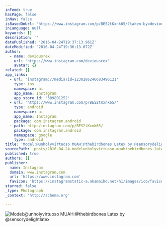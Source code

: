 ```yaml
---
inFeed: true
hasPage: false
inNav: false
isBasedOnUrl: 'https://www.instagram.com/p/BES2tKxnk65/?taken-by=deviousrex&hl=en'
inLanguage: null
keywords: []
description: ''
datePublished: '2016-04-24T19:37:13.961Z'
dateModified: '2016-04-24T19:36:13.072Z'
author:
  - name: deviousrex
    url: 'https://www.instagram.com/deviousrex'
    avatar: {}
related: []
app_links:
  - url: 'instagram://media?id=1230286246683496121'
    type: ios
    namespace: ai
    app_name: Instagram
    app_store_id: '389801252'
  - url: 'https://www.instagram.com/p/BES2tKxnk65/'
    type: android
    namespace: ai
    app_name: Instagram
    package: com.instagram.android
  - path: https/instagram.com/p/BES2tKxnk65/
    package: com.instagram.android
    namespace: google
    type: android
title: 'Model:@unholyvirtuoso MUAH:@thebirdbones Latex by @sensorydelightlatex'
sourcePath: _posts/2016-04-24-modelunholyvirtuoso-muahthebirdbones-latex-by-sensoryde.md
published: true
authors: []
publisher:
  name: Instagram
  domain: www.instagram.com
  url: 'https://www.instagram.com'
  favicon: 'https://instagramstatic-a.akamaihd.net/h1/images/ico/favicon.ico/7cdab0872b15.ico'
starred: false
_type: Photograph
_context: 'http://schema.org'

---
```

![Model:@unholyvirtuoso MUAH:@thebirdbones Latex by @sensorydelightlatex](https://scontent.cdninstagram.com/t51.2885-15/s640x640/sh0.08/e35/12917789_500017153517351_1593648491_n.jpg?ig_cache_key=MTIzMDI4NjI0NjY4MzQ5NjEyMQ%3D%3D.2)